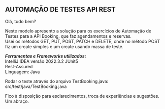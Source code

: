 ## AUTOMAÇÃO DE TESTES API REST


Olá, tudo bem?  

Neste modelo apresento a solução para os exercícios de Automação de Testes para a API Booking, que faz agendamentos e reservas.    
Usei os métodos GET, PUT, POST, PATCH e DELETE, onde no método POST fiz um create simples e um create usando massa de teste.    


***Ferramentas e Frameworks utilizados:***  
IntelliJ IDEA versão 2022.3.2 
JUnit5  
Rest-Assured  
Linguagem: Java      


Rodar o teste através do arquivo TestBooking.java:  
    src/test/java/TestBooking.java  
    

Fico à disposição para esclarecimentos, troca de experiências e sugestões.  
Um abraço.  
